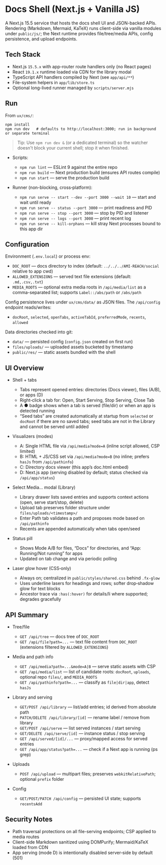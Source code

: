 # Docs Shell (Next.js + Vanilla JS)

A Next.js 15.5 service that hosts the docs shell UI and JSON-backed APIs. Rendering (Markdown, Mermaid, KaTeX) runs client-side via vanilla modules under `public/js/`; the Next runtime provides file/tree/media APIs, config persistence, and upload endpoints.

## Tech Stack

- Next.js `15.5.x` with app-router route handlers only (no React pages)
- React `19.1.x` runtime loaded via CDN for the library modal
- TypeScript API handlers compiled by Next (see `app/api/**`)
- File-system helpers in `app/lib/store.ts`
- Optional long-lived runner managed by `scripts/server.mjs`

## Run

From `ux/cms/`:

```
npm install
npm run dev   # defaults to http://localhost:3000; run in background or separate terminal
```

> Tip: Use `npm run dev &` (or a dedicated terminal) so the watcher doesn't block your current shell; stop it when finished.

- Scripts:
  - `npm run lint` — ESLint 9 against the entire repo
  - `npm run build` — Next production build (ensures API routes compile)
  - `npm run start` — serve the production build

- Runner (non-blocking, cross‑platform):
  - `npm run serve -- start --dev --port 3000 --wait 10` — start and wait until ready
  - `npm run serve -- status --port 3000` — print readiness and PID
  - `npm run serve -- stop --port 3000` — stop by PID and listener
  - `npm run serve -- logs --port 3000` — print recent log
  - `npm run serve -- kill-orphans` — kill stray Next processes bound to this app dir

## Configuration

Environment (`.env.local`) or process env:

- `DOC_ROOT` — docs directory to index (default: `../../../AMI-REACH/social` relative to app cwd)
- `ALLOWED_EXTENSIONS` — served text file extensions (default: `.md,.csv,.txt`)
- `MEDIA_ROOTS` — optional extra media roots in `/api/media/list` as a comma-separated list; supports `Label::/abs/path` or `/abs/path`

Config persistence lives under `ux/cms/data/` as JSON files. The `/api/config` endpoint reads/writes:

- `docRoot`, `selected`, `openTabs`, `activeTabId`, `preferredMode`, `recents`, `allowed`

Data directories checked into git:

- `data/` — persisted config (`config.json` created on first run)
- `files/uploads/` — uploaded assets bucketed by timestamp
- `public/res/` — static assets bundled with the shell

## UI Overview

- Shell + tabs
  - Tabs represent opened entries: directories (Docs viewer), files (A/B), or apps (D)
  - Right‑click a tab for: Open, Start Serving, Stop Serving, Close Tab
  - A ● badge shows when a tab is served (file/dir) or when an app is detected running
  - “Seed tabs” are created automatically at startup from `selected` or `docRoot` if there are no saved tabs; seed tabs are not in the Library and cannot be served until added

- Visualizers (modes)
  - A: Single HTML file via `/api/media?mode=A` (inline script allowed, CSP limited)
  - B: HTML + JS/CSS set via `/api/media?mode=B` (no inline; prefers `hasJs` from `/api/pathinfo`)
  - C: Directory docs viewer (this app’s doc.html embed)
  - D: Next.js app (serving disabled by default; status checked via `/api/app/status`)

- Select Media… modal (Library)
  - Library drawer lists saved entries and supports context actions (open, serve start/stop, delete)
  - Upload tab preserves folder structure under `files/uploads/<timestamp>/`
  - Enter Path tab validates a path and proposes mode based on `/api/pathinfo`
  - Recents are appended automatically when tabs open/seed

- Status pill
  - Shows Mode A/B for files, “Docs” for directories, and “App: Running/Not running” for apps
  - Updated on tab change and via periodic polling

- Laser glow hover (CSS‑only)
  - Always on; centralized in `public/styles/shared.css` behind `.fx-glow`
  - Uses underline lasers for headings and rows; softer drop‑shadow glow for text blocks
  - Ancestor trace via `:has(:hover)` for details/li where supported; degrades gracefully

## API Summary

- Tree/file
  - `GET /api/tree` — docs tree of `DOC_ROOT`
  - `GET /api/file?path=...` — text file content from `DOC_ROOT` (extensions filtered by `ALLOWED_EXTENSIONS`)

- Media and path info
  - `GET /api/media?path=...&mode=A|B` — serve static assets with CSP
  - `GET /api/media/list` — list of candidate roots: `docRoot`, `uploads`, optional repo `files/`, and `MEDIA_ROOTS`
  - `GET /api/pathinfo?path=...` — classify as `file|dir|app`, detect `hasJs`

- Library and serving
  - `GET/POST /api/library` — list/add entries; id derived from absolute path
  - `PATCH/DELETE /api/library/[id]` — rename label / remove from library
  - `GET/POST /api/serve` — list served instances / start serving
  - `GET/DELETE /api/serve/[id]` — instance status / stop serving
  - `GET /api/served/[id]/...` — proxy/mapped access for served entries
  - `GET /api/app/status?path=...` — check if a Next app is running (ps grep)

- Uploads
  - `POST /api/upload` — multipart files; preserves `webkitRelativePath`; optional `prefix` folder

- Config
  - `GET/POST/PATCH /api/config` — persisted UI state; supports `recentsAdd`

## Security Notes

- Path traversal protections on all file-serving endpoints; CSP applied to media routes
- Client-side Markdown sanitized using DOMPurify; Mermaid/KaTeX loaded from CDN
- App serving (mode D) is intentionally disabled server‑side by default (501)
